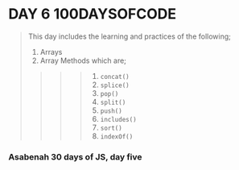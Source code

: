 # DAY 6 100DAYSOFCODE

>This day includes the learning and practices of the following;
>
>1. Arrays
>2. Array Methods which are;
>
>>>>1. `concat()`
>>>>2. `splice()`
>>>>3. `pop()`
>>>>4. `split()`
>>>>5. `push()`
>>>>6. `includes()`
>>>>7. `sort()`
>>>>8. `indexOf()`

### Asabenah 30 days of JS, day five